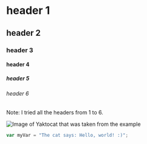 # header 1
## header 2
### header 3
#### header 4
##### header 5
###### header 6

Note: I tried all the headers from 1 to 6.

![Image of Yaktocat that was taken from the example](https://octodex.github.com/images/yaktocat.png)

``` javascript
var myVar = "The cat says: Hello, world! :)";
```
